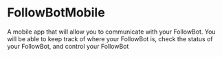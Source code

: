 # FollowBotMobile
A mobile app that will allow you to communicate with your FollowBot. You will be able to keep track of where your FollowBot is, check the status of your FollowBot, and control your FollowBot
